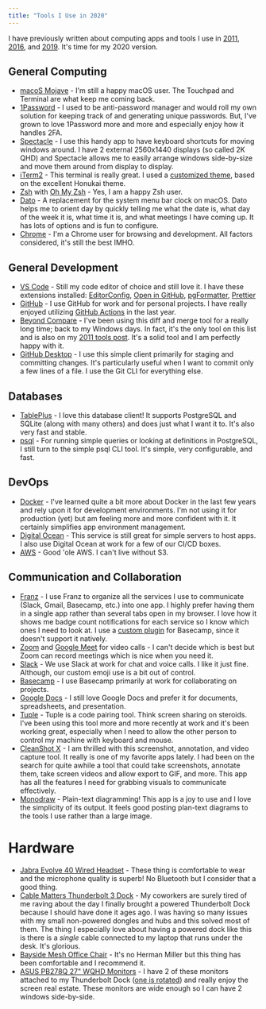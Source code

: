 ```yaml
---
title: "Tools I Use in 2020"
---
```


I have previously written about computing apps and tools I use in [2011](http://www.geekytidbits.com/my-development-toolbelt/), [2016](https://www.geekytidbits.com/development-tools-i-use/), and [2019](https://www.geekytidbits.com/tools-i-use-2019/).  It's time for my 2020 version.

## General Computing

- [macoS Mojave](http://www.apple.com/osx/) - I'm still a happy macOS user.  The Touchpad and Terminal are what keep me coming back.
- [1Password](https://1password.com/) - I used to be anti-password manager and would roll my own solution for keeping track of and generating unique passwords.  But, I've grown to love 1Password more and more and especially enjoy how it handles 2FA.
- [Spectacle](https://www.spectacleapp.com/) - I use this handy app to have keyboard shortcuts for moving windows around.  I have 2 external 2560x1440 displays (so called 2K QHD) and Spectacle allows me to easily arrange windows side-by-size and move them around from display to display.
- [iTerm2](https://www.iterm2.com/) - This terminal is really great.  I used a [customized theme](https://github.com/bradymholt/honukai-iterm-zsh), based on the excellent Honukai theme.
- [Zsh](http://www.zsh.org/) with [Oh My Zsh](https://github.com/robbyrussell/oh-my-zsh) - Yes, I am a happy Zsh user.
- [Dato](https://apps.apple.com/us/app/dato/id1470584107?mt=12) - A replacement for the system menu bar clock on macOS.  Dato helps me to orient day by quickly telling me what the date is, what day of the week it is, what time it is, and what meetings I have coming up.  It has lots of options and is fun to configure.
- [Chrome](https://www.google.com/chrome/) - I'm a Chrome user for browsing and development.  All factors considered, it's still the best IMHO.


## General Development

- [VS Code](https://code.visualstudio.com) - Still my code editor of choice and still love it.  I have these extensions installed: [EditorConfig](https://marketplace.visualstudio.com/items?itemName=EditorConfig.EditorConfig), [Open in GitHub](https://marketplace.visualstudio.com/items?itemName=sysoev.vscode-open-in-github), [pgFormatter](https://marketplace.visualstudio.com/items?itemName=bradymholt.pgformatter), [Prettier](https://marketplace.visualstudio.com/items?itemName=esbenp.prettier-vscode)
- [GitHub](http://www.github.com) - I use GitHub for work and for personal projects.  I have really enjoyed utilizing [GitHub Actions](https://github.com/features/actions) in the last year.
- [Beyond Compare](http://www.scootersoftware.com/) - I've been using this diff and merge tool for a really long time; back to my Windows days.  In fact, it's the only tool on this list and is also on my [2011 tools post](https://www.geekytidbits.com/my-development-toolbelt/).  It's a solid tool and I am perfectly happy with it.
- [GitHub Desktop](https://desktop.github.com/) - I use this simple client primarily for staging and committing changes.  It's particularly useful when I want to commit only a few lines of a file.  I use the Git CLI for everything else.

## Databases

- [TablePlus](https://tableplus.com/) - I love this database client!  It supports PostgreSQL and SQLite (along with many others) and does just what I want it to.  It's also very fast and stable.
- [psql](https://www.postgresql.org/docs/current/app-psql.html) - For running simple queries or looking at definitions in PostgreSQL, I still turn to the simple psql CLI tool.  It's simple, very configurable, and fast.

## DevOps

- [Docker](https://www.docker.com/) - I've learned quite a bit more about Docker in the last few years and rely upon it for development environments.  I'm not using it for production (yet) but am feeling more and more confident with it.  It certainly simplifies app environment management.
- [Digital Ocean](https://m.do.co/c/974ef9a471c1) - This service is still great for simple servers to host apps.  I also use Digital Ocean at work for a few of our CI/CD boxes.
- [AWS](http://aws.amazon.com) - Good 'ole AWS.  I can't live without S3.

##  Communication and Collaboration

- [Franz](https://meetfranz.com/) - I use Franz to organize all the services I use to communicate (Slack, Gmail, Basecamp, etc.) into one app.  I highly prefer having them in a single app rather than several tabs open in my browser.  I love how it shows me badge count notifications for each service so I know which ones I need to look at. I use a [custom plugin](https://github.com/bradymholt/franz-recipe-basecamp) for Basecamp, since it doesn't support it natively.
- [Zoom](https://zoom.us) and [Google Meet](https://meet.google.com) for video calls - I can't decide which is best but Zoom can record meetings which is nice when you need it.
- [Slack](https://slack.com) - We use Slack at work for chat and voice calls.  I like it just fine.  Although, our custom emoji use is a bit out of control.
- [Basecamp](https://www.basecamp.com) - I use Basecamp primarily at work for collaborating on projects.
- [Google Docs](https://docs.google.com) - I still love Google Docs and prefer it for documents, spreadsheets, and presentation.
- [Tuple](https://tuple.app/) - Tuple is a code pairing tool.  Think screen sharing on steroids.  I've been using this tool more and more recently at work and it's been working great, especially when I need to allow the other person to control my machine with keyboard and mouse.
- [CleanShot X](https://cleanshot.com/) - I am thrilled with this screenshot, annotation, and video capture tool.  It really is one of my favorite apps lately.  I had been on the search for quite awhile a tool that could take screenshots, annotate them, take screen videos and allow export to GIF, and more.  This app has all the features I need for grabbing visuals to communicate effectively.
- [Monodraw](https://monodraw.helftone.com) - Plain-text diagramming!  This app is a joy to use and I love the simplicity of its output.  It feels good posting plan-text diagrams to the tools I use rather than a large image.

# Hardware

- [Jabra Evolve 40 Wired Headset](https://www.amazon.com/Jabra-Evolve-Headset-Headphones-Packaging/dp/B072C5QXCZ) - These thing is comfortable to wear and the microphone quality is superb!  No Bluetooth but I consider that a good thing.
- [Cable Matters Thunderbolt 3 Dock](https://www.amazon.com/gp/product/B074G4X7CL) - My coworkers are surely tired of me raving about the day I finally brought a powered Thunderbolt Dock because I should have done it ages ago.  I was having so many issues with my small non-powered dongles and hubs and this solved most of them.  The thing I especially love about having a powered dock like this is there is a _single_ cable connected to my laptop that runs under the desk.  It's glorious.
- [Bayside Mesh Office Chair](https://www.costco.com/bayside-furnishings-metrex-iv-mesh-office-chair.product.100522611.html) - It's no Herman Miller but this thing has been comfortable and I recommend it.
- [ASUS PB278Q 27" WQHD Monitors](https://www.amazon.com/ASUS-PB278Q-2560x1440-DisplayPort-Monitor/dp/B009C3M7H0) - I have 2 of these monitors attached to my Thunderbolt Dock ([one is rotated](https://www.geekytidbits.com/multiple-displays/)) and really enjoy the screen real estate.  These monitors are wide enough so I can have 2 windows side-by-side.
